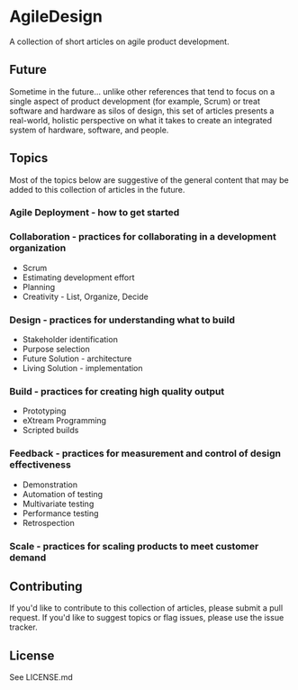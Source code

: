 AgileDesign
===========

A collection of short articles on agile product development.

Future
------
Sometime in the future... unlike other references that tend to focus on a single aspect of product development (for example, Scrum) or treat software and hardware as silos of design, this set of articles presents a real-world, holistic perspective on what it takes to create an integrated system of hardware, software, and people.

Topics
------
Most of the topics below are suggestive of the general content that may be added to this collection of articles in the future.

### Agile Deployment - how to get started

### Collaboration - practices for collaborating in a development organization
* Scrum
* Estimating development effort
* Planning
* Creativity - List, Organize, Decide

### Design - practices for understanding what to build
* Stakeholder identification
* Purpose selection
* Future Solution - architecture
* Living Solution - implementation

### Build - practices for creating high quality output
* Prototyping
* eXtream Programming
* Scripted builds

### Feedback - practices for measurement and control of design effectiveness
* Demonstration
* Automation of testing
* Multivariate testing
* Performance testing
* Retrospection

### Scale - practices for scaling products to meet customer demand

Contributing
------------
If you'd like to contribute to this collection of articles, please submit a pull request. If you'd like to suggest topics or flag issues, please use the issue tracker.

License
-------
See LICENSE.md